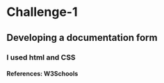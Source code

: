 # Challenge-1
## Developing a documentation form
### I used html and CSS
#### References: W3Schools
